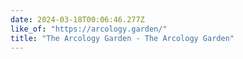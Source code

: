```yaml
---
date: 2024-03-18T00:06:46.277Z
like_of: "https://arcology.garden/"
title: "The Arcology Garden - The Arcology Garden"
---
```

